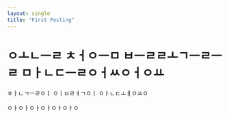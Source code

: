 ```yaml
---
layout: single
title: "First Posting"
---
```


# ㅇㅗㄴㅡㄹ ㅊㅓㅇㅡㅁ ㅂㅡㄹㄹㅗㄱㅡㄹㅡㄹ ㅁㅏㄴㄷㅡㄹㅇㅓㅆㅇㅓㅇㅛ 

ㅎㅏㄴㄱㅡㄹㅇㅣ ㅇㅣㅂㄹㅕㄱㅇㅣ ㅇㅏㄴㄷㅗㅐㅇㅛㅇ

ㅇㅏㅇㅏㅇㅏㅇㅏㅇㅏㅇㅏㅇ

